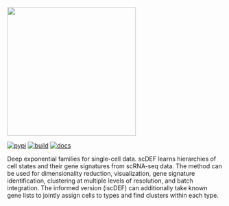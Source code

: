 <div align="left">
  <img src="https://github.com/cbg-ethz/scDEF/raw/main/figures/scdef.png", width="300px">
</div>
<p></p>

[![pypi](https://img.shields.io/pypi/v/scdef.svg?style=flat)](https://pypi.python.org/pypi/scdef)
[![build](https://github.com/cbg-ethz/scDEF/actions/workflows/test.yaml/badge.svg)](https://github.com/cbg-ethz/scDEF/actions/workflows/test.yaml)
[![docs](https://github.com/cbg-ethz/scDEF/actions/workflows/docs.yaml/badge.svg)](https://cbg-ethz.github.io/scDEF/)

Deep exponential families for single-cell data. scDEF learns hierarchies of cell states and their gene signatures from scRNA-seq data. The method can be used for dimensionality reduction, visualization, gene signature identification, clustering at multiple levels of resolution, and batch integration. The informed version (iscDEF) can additionally take known gene lists to jointly assign cells to types and find clusters within each type.
